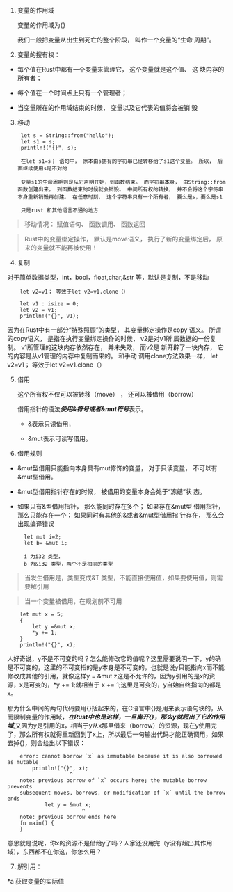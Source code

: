 1. 变量的作用域

   变量的作用域为{}

   我们一般把变量从出生到死亡的整个阶段， 叫作一个变量的“生命
周期”。 

2. 变量的搜有权：

+ 每个值在Rust中都有一个变量来管理它， 这个变量就是这个值、 这
块内存的所有者；

+ 每个值在一个时间点上只有一个管理者；

+ 当变量所在的作用域结束的时候， 变量以及它代表的值将会被销
毁

3. 移动

        let s = String::from("hello");
        let s1 = s;
        println!("{}", s);

        在let s1=s； 语句中， 原本由s拥有的字符串已经转移给了s1这个变量。 所以， 后面继续使用s是不对的

        变量s1的生命周期则是从它声明开始，到函数结束。 而字符串本身， 由String::from函数创建出来， 到函数结束的时候就会销毁。 中间所有权的转换， 并不会将这个字符串本身重新销毁再创建。 在任意时刻， 这个字符串只有一个所有者， 要么是s，要么是s1

        只是rust 和其他语言不通的地方

> 移动情况： 赋值语句、 函数调用、 函数返回

> Rust中的变量绑定操作， 默认是move语义， 执行了新的变量绑定后， 原来的变量就不能再被使用！

4. 复制

对于简单数据类型，int，bool，float,char,&str 等，默认是复制，不是移动

        let v2=v1； 等效于let v2=v1.clone（）

        let v1 : isize = 0;
        let v2 = v1;
        println!("{}", v1);

 因为在Rust中有一部分“特殊照顾”的类型， 其变量绑定操作是copy
语义。 所谓的copy语义， 是指在执行变量绑定操作的时候， v2是对v1所
属数据的一份复制。 v1所管理的这块内存依然存在， 并未失效， 而v2是
新开辟了一块内存， 它的内容是从v1管理的内存中复制而来的。 和手动
调用clone方法效果一样， let v2=v1； 等效于let v2=v1.clone（） 

5. 借用

   这个所有权不仅可以被转移（move） ， 还可以被借用（borrow） 

   借用指针的语法***使用&符号或者&mut符号***表示。 
   
   + &表示只读借用， 

   + &mut表示可读写借用。

6. 借用规则

+ &mut型借用只能指向本身具有mut修饰的变量， 对于只读变量，
不可以有&mut型借用。

+ &mut型借用指针存在的时候， 被借用的变量本身会处于“冻结”状
态。

+ 如果只有&型借用指针， 那么能同时存在多个； 如果存在&mut型
借用指针， 那么只能存在一个； 如果同时有其他的&或者&mut型借用指
针存在， 那么会出现编译错误

        let mut i=2;
        let b= &mut i;

        i 为i32 类型，
        b 为&i32 类型，两个不是相同的类型

> 当发生借用是，类型变成&T 类型，不能直接使用值，如果要使用值，则需要解引用

> 当一个变量被借用，在规划前不可用

        let mut x = 5;
        {
            let y =&mut x;
            *y += 1;
        }
        println!("{}", x);

 人好奇说，y不是不可变的吗？怎么能修改它的值呢？这里需要说明一下，y的确是不可变的，这里的不可变指的是y本身是不可变的，也就是说y只能指向x而不能修改成其他的引用，就像这样y = &mut z这是不允许的，因为y引用的是x的资源，x是可变的，*y += 1;就相当于 x += 1;这里是可变的，y自始自终指向的都是x。

 那为什么中间的两句代码要用{}括起来的，在C语言中{}是用来表示语句块的，从而限制变量的作用域，***在Rust中也是这样，一旦离开{}，那么y就超出了它的作用域***,又因为y是引用的x，相当于y从x那里借来（borrow）的资源，现在y使用完了，那么所有权就得重新回到了x上，所以最后一句输出代码才能正确调用，如果去掉{}，则会给出以下错误：

        error: cannot borrow `x` as immutable because it is also borrowed as mutable
            println!("{}", x);
                        ^
        note: previous borrow of `x` occurs here; the mutable borrow prevents
        subsequent moves, borrows, or modification of `x` until the borrow ends
                let y = &mut x;
                            ^
        note: previous borrow ends here
        fn main() {
        }

   意思就是说呢，你x的资源不是借给y了吗？人家还没用完（y没有超出其作用域），东西都不在你这，你怎么用？


7. 解引用：

  *a  获取变量的实际值